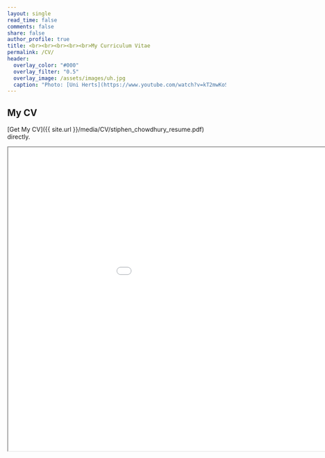 ```yaml
---
layout: single
read_time: false
comments: false
share: false
author_profile: true
title: <br><br><br><br><br>My Curriculum Vitae
permalink: /CV/
header:
  overlay_color: "#000"
  overlay_filter: "0.5"
  overlay_image: /assets/images/uh.jpg
  caption: "Photo: [Uni Herts](https://www.youtube.com/watch?v=kT2mwKoSPv0)"
---
```


## My CV
[Get My CV]({{ site.url }}/media/CV/stiphen_chowdhury_resume.pdf) directly.
<iframe width="1100" height="700" src="/media/CV/Stiphen_Chowdhury_CV.pdf"></iframe>